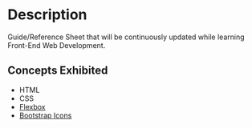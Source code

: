 # Description

Guide/Reference Sheet that will be continuously updated while learning Front-End Web Development.

## Concepts Exhibited

- HTML
- CSS
- [Flexbox](https://developer.mozilla.org/en-US/docs/Web/CSS/CSS_Flexible_Box_Layout/Basic_Concepts_of_Flexbox)
- [Bootstrap Icons](https://icons.getbootstrap.com/)
